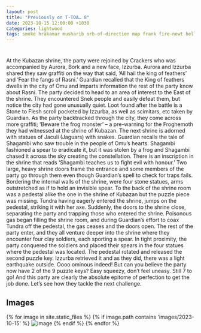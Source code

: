 ```yaml
---
layout: post
title: "Previously on T-TOA… 8"
date: 2023-10-15 12:00:00 +1030
categories: lightwood
tags: smoke hrakamar musharib orb-of-direction map frank fire-newt hellhound gremlin
---
```

#
At the Kubazan shrine, the party were rejoined by Crackers who was accompanied by Aurora, Bork and a new face, Izzurba. Aurora and Izzurba shared they saw graffiti on the way that said, ‘All hail the king of feathers’ and ‘Fear the fangs of Rasni.’ Guardian recalled that the King of feathers dwells in the city of Omu and imparts information the rest of the party know about Rasni. The party decided to head to an area of interest to the East of the shrine. They encountered Snek people and easily defeat them, but notice the city had gone unusually quiet. Loot found after the battle is a Stone to Flesh scroll pocketed by Izzurba, as well as scimitars, etc taken by Guardian. As the party backtracked through the city, they come across more graffiti; ‘Beware the frog monster’ – a pre-warning for the Froghemoth they had witnessed at the shrine of Kubazan. The next shrine is adorned with statues of Jaculi (Jaguars) with snakes. Guardian recalls the tale of Shagambi who saw trouble in the people of Omu’s hearts. Shagambi fashioned a spear to eradicate it, but it was stolen by a frog and Shagambi chased it across the sky creating the constellation. There is an inscription in the shrine that reads ‘Shagambi teaches us to fight evil with honour.’ Two large, heavy shrine doors frame the entrance and some members of the party go through them even though Guardian’s spell to check for traps fails. Bordering the internal walls of the shrine, were four stone statues, arms outstretched as if to hold an invisible spear. To the back of the shrine room was a pedestal alike the one in the shrine of Kubazan but the puzzle piece was missing. Tundra having eagerly entered the shrine, jumps on the pedestal, striking it with her axe. Suddenly, the doors to the shrine close, separating the party and trapping those who entered the shrine. Poisonous gas began filling the shrine room, and during Guardian’s effort to coax Tundra off the pedestal, the gas ceases and the doors open. The rest of the party enter, and they all venture deeper into the shrine where they encounter four clay soldiers, each sporting a spear. In tight proximity, the party conquered the soldiers and placed their spears in the four statues where the pedestal was located. The pedestal rotated and released the second puzzle key. Izzurba retrieved it and as they did, there was a light earthquake outside. Oooo ominous indeed! But can you believe the party now have 2 of the 9 puzzle keys? Easy squeezy, don’t feel uneasy. Still 7 to go! And this party are clearly the absolute epitome of perfection to get the job done. Let’s see how they tackle the next challenge.

## Images
{% for image in site.static_files %}
{% if image.path contains 'images/2023-10-15' %}
<img src="{{image.path}}" alt="image" />
{% endif %}
{% endfor %}
